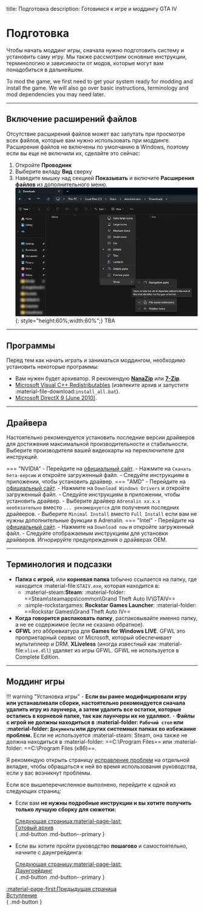 title: Подготовка
description: Готовимся к игре и моддингу GTA IV

# Подготовка

Чтобы начать моддинг игры, сначала нужно подготовить систему и установить саму игру. Мы также рассмотрим основные инструкции, терминологию и зависимости от модов, которые могут вам понадобиться в дальнейшем.

To mod the game, we first need to get your system ready for modding and install the game. We will also go over basic instructions, terminology and mod dependencies you may need later.

---

## Включение расширений файлов

Отсутствие расширений файлов может вас запутать при просмотре всех файлов, которые вам нужно использовать при моддинге. Расширения файлов не включены по умолчанию в Windows, поэтому если вы еще не включили их, сделайте это сейчас:

1. Откройте **Проводник**
2. Выберите вкладу **Вид** сверху
3. Наведите мышку над секцией **Показывать** и включите  **Расширения файлов** из дополнительного меню.
![Расширение файлов в проводнике](assets/fileextensions.webp){: style="height:60%;width:60%";} TBA

---

## Программы

Перед тем как начать играть и заниматься моддингом, необходимо установить некоторые программы:

- Вам нужен будет архиватор. Я рекомендую **[NanaZip](https://apps.microsoft.com/detail/9n8g7tscl18r?rtc=1&hl=en-us&gl=us)** или **[7-Zip](https://www.7-zip.org/)**.
- [Microsoft Visual C++ Redistributables](https://www.techpowerup.com/download/visual-c-redistributable-runtime-package-all-in-one/) (извлеките архив и запустите :material-file-download:`install_all.bat`).
- [Microsoft DirectX 9 (June 2010)](https://www.microsoft.com/ru-ru/download/details.aspx?id=8109).

---

## Драйвера

Настоятельно рекомендуется установить последние версии драйверов для достижения максимальной производительности и стабильности. Выберите производителя вашей видеокарты на переключителе для инструкций.

=== "NVIDIA"
    - Перейдите на [официальный сайт](https://www.nvidia.com/ru-ru/software/nvidia-app/).
    - Нажмите на `Скачать бета-версию` и откройте загруженный файл.
    - Следуйте инструкциям в приложении, чтобы установить драйвер.
=== "AMD"
    - Перейдите на [официальный сайт](https://www.amd.com/en/support).
    - Нажмите на `Download Windows Drivers` и откройте загруженный файл.
    - Следуйте инструкциям в приложении, чтобы установить драйвер.
        - Выберите драйвер `Adrenalin xx.x.x необязательно` вместо `... рекомеднуется` для получения последних драйверов.
        - Выберите `Minimal Install` вместо `Full Install` если вам не нужны дополнительные функции в Adrenalin.
=== "Intel"
    - Перейдите на [официальный сайт](https://www.intel.com/content/www/us/en/support/detect.html).
    - Нажмите на `Download now` и откройте загруженный файл.
    - Следуйте отображаемым инструкциям для установки драйверов. Игнорируйте предупреждения о драйверах OEM.

---

## Терминология и подсазки

- **Папка с игрой**, или **корневая папка** tобычно ссылается на папку, где находится :material-file:`GTAIV.exe`, которая находится в:
    - :material-steam:**Steam**: :material-folder: ==Steam\steamapps\common\Grand Theft Auto IV\GTAIV==
    - :simple-rockstargames: **Rockstar Games Launcher**: :material-folder: ==Rockstar Games\Grand Theft Auto IV==
- **Когда говорится распаковать папку**, распаковывайте именно папку, а не ее содержимое (если не сказано обратное).
- **GFWL** это аббревиатура для **Games for Windows LIVE**. GFWL это проприетарный сервис от Microsoft, который обеспечивает мультиплеер и DRM. **XLiveless** (иногда известный как :material-file:`xlive.dll`) удаляет из игры GFWL. GFWL не используется в Complete Edition.

---

## Моддинг игры

!!! warning "Установка игры"
    - **Если вы ранее модифицировали игру или устанавливали сборки, настоятельно рекомендуется сначала удалить игру из лаунчера, а затем удалить все остатки, которые остались в корневой папке, так как лаунчеры их не удаляют.**
    - **Файлы с игрой не должны находиться в :material-folder: `Рабочий стол` или :material-folder: `Документы` или других системных папках во избежание проблем.** Если не используется :material-steam: Steam, она также не должна находиться в :material-folder: ==C:\Program Files== или :material-folder: ==C:\Program Files (x86)==.

Я рекомендую открыть страницу [исправление проблем](../resources/troubleshooting.md) на отдельной вкладке, чтобы обращаться к ней во время использования руководства, если у вас возникнут проблемы.

Если все вышеперечисленное выполнено, перейдите к одной из следующих страниц:

<div class="grid cards" markdown>

- Если вам **не нужны подробные инструкции и вы хотите получить только лучшую сборку для сюжетки:**

    [Следующая страница:material-page-last: <br>Готовый архив</br>](drag-and-drop-archive.md){ .md-button .md-button--primary }

- Если вы хотите пройти руководство **пошагово** и самостоятельно, начните с даунгрейдинга:

    [Следующая страницу:material-page-last: <br>Даунгрейдинг</br>](downgrading/index.md){ .md-button .md-button--primary }

</div>

[:material-page-first:Предыдущая страница <br>Вступление</br>](index.md){ .md-button }
